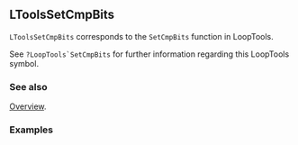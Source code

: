 ## LToolsSetCmpBits

`LToolsSetCmpBits` corresponds to the `SetCmpBits` function in LoopTools.

See ``?LoopTools`SetCmpBits`` for further information regarding this LoopTools symbol.

### See also

[Overview](Extra/FeynHelpers.md).

### Examples